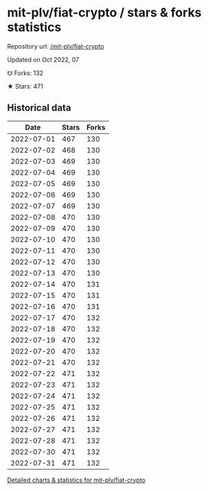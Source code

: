 # mit-plv/fiat-crypto / stars & forks statistics

Repository url: [/mit-plv/fiat-crypto](https://github.com/mit-plv/fiat-crypto)

Updated on Oct 2022, 07

☋ Forks: 132

★ Stars: 471

## Historical data
| Date | Stars | Forks |
|------|-------|-------|
| 2022-07-01 | 467 | 130 | 
| 2022-07-02 | 468 | 130 | 
| 2022-07-03 | 469 | 130 | 
| 2022-07-04 | 469 | 130 | 
| 2022-07-05 | 469 | 130 | 
| 2022-07-06 | 469 | 130 | 
| 2022-07-07 | 469 | 130 | 
| 2022-07-08 | 470 | 130 | 
| 2022-07-09 | 470 | 130 | 
| 2022-07-10 | 470 | 130 | 
| 2022-07-11 | 470 | 130 | 
| 2022-07-12 | 470 | 130 | 
| 2022-07-13 | 470 | 130 | 
| 2022-07-14 | 470 | 131 | 
| 2022-07-15 | 470 | 131 | 
| 2022-07-16 | 470 | 131 | 
| 2022-07-17 | 470 | 132 | 
| 2022-07-18 | 470 | 132 | 
| 2022-07-19 | 470 | 132 | 
| 2022-07-20 | 470 | 132 | 
| 2022-07-21 | 470 | 132 | 
| 2022-07-22 | 471 | 132 | 
| 2022-07-23 | 471 | 132 | 
| 2022-07-24 | 471 | 132 | 
| 2022-07-25 | 471 | 132 | 
| 2022-07-26 | 471 | 132 | 
| 2022-07-27 | 471 | 132 | 
| 2022-07-28 | 471 | 132 | 
| 2022-07-30 | 471 | 132 | 
| 2022-07-31 | 471 | 132 | 


[Detailed charts & statistics for mit-plv/fiat-crypto](https://reviewgithub.com/rep/mit-plv/fiat-crypto)
